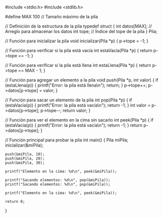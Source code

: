 #include <stdio.h>
#include <stdlib.h>

#define MAX 100  // Tamaño máximo de la pila

// Definición de la estructura de la pila
typedef struct {
    int datos[MAX]; // Arreglo para almacenar los datos
    int tope;       // Índice del tope de la pila
} Pila;

// Función para inicializar la pila
void inicializar(Pila *p) {
    p->tope = -1;
}

// Función para verificar si la pila está vacía
int estaVacia(Pila *p) {
    return p->tope == -1;
}

// Función para verificar si la pila está llena
int estaLlena(Pila *p) {
    return p->tope == MAX - 1;
}

// Función para agregar un elemento a la pila
void push(Pila *p, int valor) {
    if (estaLlena(p)) {
        printf("Error: la pila está llena\n");
        return;
    }
    p->tope++;
    p->datos[p->tope] = valor;
}

// Función para sacar un elemento de la pila
int pop(Pila *p) {
    if (estaVacia(p)) {
        printf("Error: la pila está vacía\n");
        return -1; 
    }
    int valor = p->datos[p->tope];
    p->tope--;
    return valor;
}

// Función para ver el elemento en la cima sin sacarlo
int peek(Pila *p) {
    if (estaVacia(p)) {
        printf("Error: la pila está vacía\n");
        return -1;
    }
    return p->datos[p->tope];
}

// Función principal para probar la pila
int main() {
    Pila miPila;
    inicializar(&miPila);

    push(&miPila, 10);
    push(&miPila, 20);
    push(&miPila, 30);

    printf("Elemento en la cima: %d\n", peek(&miPila));

    printf("Sacando elementos: %d\n", pop(&miPila));
    printf("Sacando elementos: %d\n", pop(&miPila));

    printf("Elemento en la cima: %d\n", peek(&miPila));

    return 0;
}
